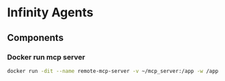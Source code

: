 # Infinity Agents

## Components

### Docker run mcp server

```bash
docker run -dit --name remote-mcp-server -v ~/mcp_server:/app -w /app  -p 8000:8000 python:3.12.11-slim-bookworm
```
